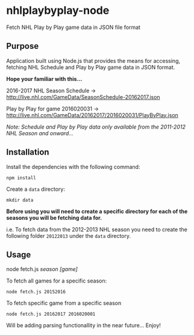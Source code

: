 # nhlplaybyplay-node
Fetch NHL Play by Play game data in JSON file format

## Purpose
Application built using Node.js that provides the means for accessing, fetching NHL Schedule and Play by Play game data in JSON format. 

**Hope your familiar with this…**

2016-2017 NHL Season Schedule -> 
http://live.nhl.com/GameData/SeasonSchedule-20162017.json

Play by Play for game 2016020031 ->
http://live.nhl.com/GameData/20162017/2016020031/PlayByPlay.json

*Note: Schedule and Play by Play data only available from the 2011-2012 NHL Season and onward…*

## Installation
Install the dependencies with the following command:
```
npm install
```

Create a `data` directory:
```
mkdir data
```

**Before using you will need to create a specific directory for each of the seasons you will be fetching data for.**

i.e. To fetch data from the 2012-2013 NHL season you need to create the following folder `20122013` under the `data` directory. 

## Usage
node fetch.js *season* *[game]*

To fetch all games for a specific season:
```
node fetch.js 20152016
```

To fetch specific game from a specific season
```
node fetch.js 20162017 2016020001
```

Will be adding parsing functionallity in the near future...
Enjoy!